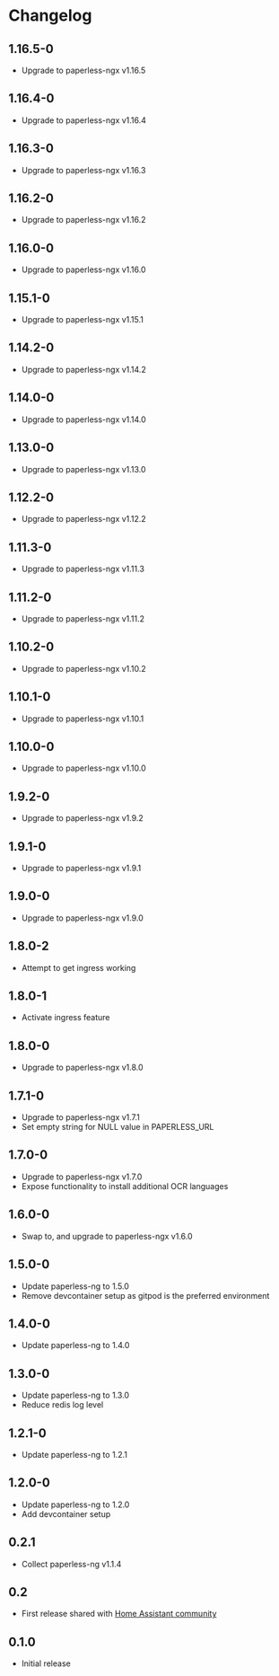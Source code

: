 # Changelog

## 1.16.5-0
- Upgrade to paperless-ngx v1.16.5

## 1.16.4-0
- Upgrade to paperless-ngx v1.16.4

## 1.16.3-0
- Upgrade to paperless-ngx v1.16.3

## 1.16.2-0
- Upgrade to paperless-ngx v1.16.2

## 1.16.0-0
- Upgrade to paperless-ngx v1.16.0

## 1.15.1-0
- Upgrade to paperless-ngx v1.15.1

## 1.14.2-0
- Upgrade to paperless-ngx v1.14.2

## 1.14.0-0
- Upgrade to paperless-ngx v1.14.0

## 1.13.0-0
- Upgrade to paperless-ngx v1.13.0

## 1.12.2-0
- Upgrade to paperless-ngx v1.12.2

## 1.11.3-0
- Upgrade to paperless-ngx v1.11.3

## 1.11.2-0
- Upgrade to paperless-ngx v1.11.2

## 1.10.2-0
- Upgrade to paperless-ngx v1.10.2

## 1.10.1-0
- Upgrade to paperless-ngx v1.10.1

## 1.10.0-0
- Upgrade to paperless-ngx v1.10.0

## 1.9.2-0
- Upgrade to paperless-ngx v1.9.2

## 1.9.1-0
- Upgrade to paperless-ngx v1.9.1

## 1.9.0-0
- Upgrade to paperless-ngx v1.9.0

## 1.8.0-2
- Attempt to get ingress working

## 1.8.0-1
- Activate ingress feature

## 1.8.0-0
- Upgrade to paperless-ngx v1.8.0

## 1.7.1-0
- Upgrade to paperless-ngx v1.7.1
- Set empty string for NULL value in PAPERLESS_URL

## 1.7.0-0
- Upgrade to paperless-ngx v1.7.0
- Expose functionality to install additional OCR languages

## 1.6.0-0
- Swap to, and upgrade to paperless-ngx v1.6.0

## 1.5.0-0
- Update paperless-ng to 1.5.0
- Remove devcontainer setup as gitpod is the preferred environment

## 1.4.0-0
- Update paperless-ng to 1.4.0

## 1.3.0-0
- Update paperless-ng to 1.3.0
- Reduce redis log level

## 1.2.1-0
- Update paperless-ng to 1.2.1

## 1.2.0-0
- Update paperless-ng to 1.2.0
- Add devcontainer setup

## 0.2.1
- Collect paperless-ng v1.1.4

## 0.2
- First release shared with [Home Assistant community](https://community.home-assistant.io/t/paperless-ng-add-on/269335)

## 0.1.0

- Initial release
